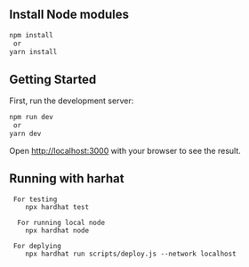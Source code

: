 ## Install Node modules

```bash
npm install
 or
yarn install
```

## Getting Started

First, run the development server:

```bash
npm run dev
 or
yarn dev
```

Open [http://localhost:3000](http://localhost:3000) with your browser to see the result.

## Running with harhat
     For testing
        npx hardhat test
    
      For running local node
        npx hardhat node
        
     For deplying
        npx hardhat run scripts/deploy.js --network localhost
        
   



